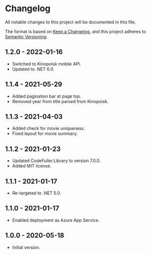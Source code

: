 ﻿# Changelog

All notable changes to this project will be documented in this file.

The format is based on [Keep a Changelog](https://keepachangelog.com/en/1.0.0/),
and this project adheres to [Semantic Versioning](https://semver.org/spec/v2.0.0.html).

## 1.2.0 - 2022-01-16
- Switched to Kinopoisk mobile API.
- Updated to .NET 6.0.

## 1.1.4 - 2021-05-29
- Added pagination bar at page top.
- Removed year from title parsed from Kinopoisk.

## 1.1.3 - 2021-04-03
- Added check for movie uniqueness.
- Fixed layout for movie summary.

## 1.1.2 - 2021-01-23
- Updated CodeFuller.Library to version 7.0.0.
- Added MIT license.

## 1.1.1 - 2021-01-17
- Re-targeted to .NET 5.0.

## 1.1.0 - 2021-01-17
- Enabled deployment as Azure App Service.

## 1.0.0 - 2020-05-18
- Initial version.
